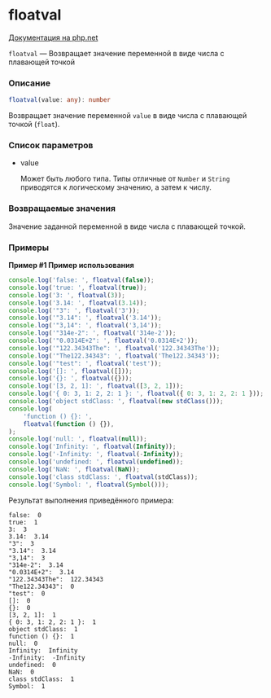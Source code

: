 # floatval

[Документация на php.net](https://www.php.net/manual/ru/function.floatval.php)

`floatval` — Возвращает значение переменной в виде числа с плавающей точкой

### Описание

```ts
floatval(value: any): number
```

Возвращает значение переменной `value` в виде числа с плавающей точкой
(`float`).

### Список параметров

-   value

    Может быть любого типа. Типы отличные от `Number` и `String` приводятся к
    логическому значению, а затем к числу.

### Возвращаемые значения

Значение заданной переменной в виде числа с плавающей точкой.

### Примеры

**Пример #1 Пример использования**

```js
console.log('false: ', floatval(false));
console.log('true: ', floatval(true));
console.log('3: ', floatval(3));
console.log('3.14: ', floatval(3.14));
console.log('"3": ', floatval('3'));
console.log('"3.14": ', floatval('3.14'));
console.log('"3,14": ', floatval('3,14'));
console.log('"314e-2": ', floatval('314e-2'));
console.log('"0.0314E+2": ', floatval('0.0314E+2'));
console.log('"122.34343The": ', floatval('122.34343The'));
console.log('"The122.34343": ', floatval('The122.34343'));
console.log('"test": ', floatval('test'));
console.log('[]: ', floatval([]));
console.log('{}: ', floatval({}));
console.log('[3, 2, 1]: ', floatval([3, 2, 1]));
console.log('{ 0: 3, 1: 2, 2: 1 }: ', floatval({ 0: 3, 1: 2, 2: 1 }));
console.log('object stdClass: ', floatval(new stdClass()));
console.log(
    'function () {}: ',
    floatval(function () {}),
);
console.log('null: ', floatval(null));
console.log('Infinity: ', floatval(Infinity));
console.log('-Infinity: ', floatval(-Infinity));
console.log('undefined: ', floatval(undefined));
console.log('NaN: ', floatval(NaN));
console.log('class stdClass: ', floatval(stdClass));
console.log('Symbol: ', floatval(Symbol()));
```

Результат выполнения приведённого примера:

    false:  0
    true:  1
    3:  3
    3.14:  3.14
    "3":  3
    "3.14":  3.14
    "3,14":  3
    "314e-2":  3.14
    "0.0314E+2":  3.14
    "122.34343The":  122.34343
    "The122.34343":  0
    "test":  0
    []:  0
    {}:  0
    [3, 2, 1]:  1
    { 0: 3, 1: 2, 2: 1 }:  1
    object stdClass:  1
    function () {}:  1
    null:  0
    Infinity:  Infinity
    -Infinity:  -Infinity
    undefined:  0
    NaN:  0
    class stdClass:  1
    Symbol:  1
